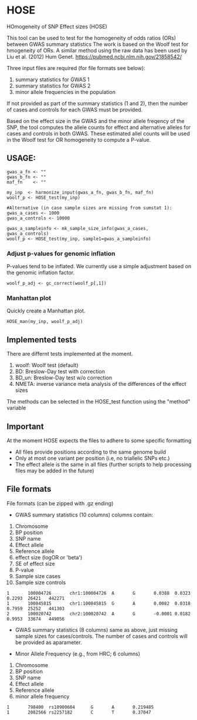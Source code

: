 # HOSE
HOmogeneity of SNP Effect sizes (HOSE)

This tool can be used to test for the homogeneity of odds ratios (ORs)
between GWAS summary statistics The work is based on the Woolf test for hmogeneity of ORs.
A similar method using the raw data has been used by Liu et al. (2012) Hum Genet.
https://pubmed.ncbi.nlm.nih.gov/21858542/

Three input files are required (for file formats see below):
1) summary statistics for GWAS 1
2) summary statistics for GWAS 2
3) minor allele frequencies in the population

If not provided as part of the summary statistics (1 and 2), then the number of cases and controls for each
GWAS must be provided.

Based on the effect size in the GWAS and the minor allele freqency of the SNP,
the tool computes the allele counts for effect and alternative alleles for cases and controls
in both GWAS. These estimated allel counts will be used in the Woolf test for OR homogeneity to
compute a P-value.

## USAGE:

```
gwas_a_fn <- ""
gwas_b_fn <- ""
maf_fn    <- ""

my_inp  <- harmonize_input(gwas_a_fn, gwas_b_fn, maf_fn)
woolf_p <- HOSE_test(my_inp)

#Alternative (in case sample sizes are missing from sumstat 1):
gwas_a_cases <- 1000
gwas_a_controls <- 10000

gwas_a_sampleinfo <- mk_sample_size_info(gwas_a_cases, gwas_a_controls)
woolf_p <- HOSE_test(my_inp, sample1=gwas_a_sampleinfo)
```

### Adjust p-values for genomic inflation
P-values tend to be inflated. We currently use a simple adjustment based on
the genomic inflation factor.

```
woolf_p_adj <- gc_correct(woolf_p[,1])
```

### Manhattan plot
Quickly create a Manhattan plot.

```
HOSE_man(my_inp, woolf_p_adj)
```

## Implemented tests
There are differnt tests implemented at the moment.
1) woolf: Woolf test (default)
2) BD: Breslow-Day test with correction
3) BD_un: Breslow-Day test w/o correction
3) NMETA: inverse variance meta analysis of the differences of the effect sizes

The methods can be selected in the HOSE_test function using the "method" variable 

## Important
At the moment HOSE expects the files to adhere to some specific formatting 
- All files provide positions according to the same genome build
- Only at most one variant per position (i.e, no triallelic SNPs etc.)
- The effect allele is the same in all files (further scripts to help processing files may be added in the future)


## File formats
File formats (can be zipped with .gz ending)
- GWAS summary statistics (10 columns)
columns contain:
1. Chromosome
2. BP position
3. SNP name
4. Effect allele
5. Reference allele
6. effect size (logOR or 'beta')
7. SE of effect size
8. P-value
9. Sample size cases
10. Sample size controls

```
1       100004726       chr1:100004726  A       G       0.0388  0.0323  0.2293  26421   442271
1       100845815       chr1:100845815  G       A       0.0082  0.0318  0.7959  25252   441303
2       100020742       chr2:100020742  A       G       -0.0001 0.0182  0.9953  33674   449056
```

- GWAS summary statistics (8 columns)
same as above, just missing sample sizes for cases/controls. The number of cases and controls will be provided as aparameter.

- Minor Allele Frequency (e.g., from HRC; 6 columns)
1. Chromosome
2. BP position
3. SNP name
4. Effect allele
5. Reference allele
6. minor allele frequency

```
1       798400  rs10900604      G       A       0.219485
1       2082566 rs2257182       C       T       0.37047
```
